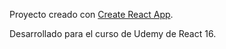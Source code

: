 Proyecto creado con [Create React App](https://github.com/facebookincubator/create-react-app).

Desarrollado para el curso de Udemy de React 16.
